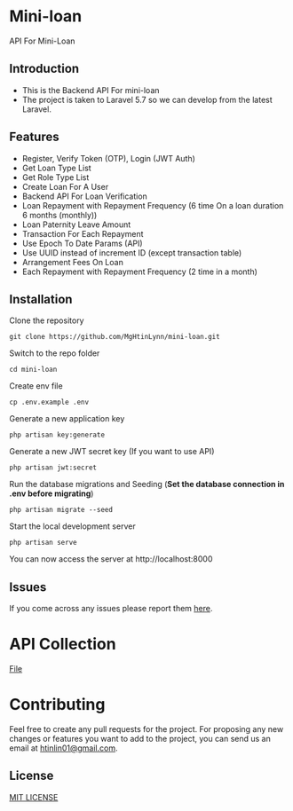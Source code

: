 # Mini-loan
API For Mini-Loan

## Introduction
* This is the Backend API For mini-loan
* The project is taken to Laravel 5.7 so we can develop from the latest Laravel.

## Features
* Register, Verify Token (OTP), Login (JWT Auth)
* Get Loan Type List
* Get Role Type List
* Create Loan For A User
* Backend API For Loan Verification
* Loan Repayment with Repayment Frequency (6 time On a loan duration 6 months (monthly))
* Loan Paternity Leave Amount
* Transaction For Each Repayment
* Use Epoch To Date Params (API)
* Use UUID instead of increment ID (except transaction table) 
* Arrangement Fees On Loan
* Each Repayment with Repayment Frequency (2 time in a month)
 

## Installation

Clone the repository

    git clone https://github.com/MgHtinLynn/mini-loan.git
Switch to the repo folder

    cd mini-loan
    
Create env file

    cp .env.example .env
    
Generate a new application key

    php artisan key:generate

Generate a new JWT secret key (If you want to use API)

    php artisan jwt:secret
    
Run the database migrations and Seeding (**Set the database connection in .env before migrating**)

    php artisan migrate --seed
Start the local development server

    php artisan serve
    
You can now access the server at http://localhost:8000

## Issues

If you come across any issues please report them [here](https://github.com/MgHtinLynn/mini-loan/issues).


# API Collection
[File](https://github.com/MgHtinLynn/mini-loan/blob/master/miniLoanAPICollection.json)

# Contributing
Feel free to create any pull requests for the project. For proposing any new changes or features you want to add to the project, you can send us an email at htinlin01@gmail.com.

## License

[MIT LICENSE](https://github.com/MgHtinLynn/mini-loan/blob/master/LICENSE.txt)

